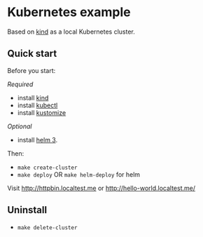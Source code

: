 # Kubernetes example
Based on [kind](https://kind.sigs.k8s.io) as a local Kubernetes cluster.

## Quick start

Before you start: 

_Required_
* install [kind](https://kind.sigs.k8s.io/docs/user/quick-start/#installation)
* install [kubectl](https://kubernetes.io/docs/tasks/tools/install-kubectl/)
* install [kustomize](https://kubernetes-sigs.github.io/kustomize/installation/)

_Optional_
* install [helm 3](https://helm.sh/docs/intro/quickstart/#install-helm).

Then: 

* `make create-cluster`
* `make deploy` OR `make helm-deploy` for helm

Visit http://httpbin.localtest.me or http://hello-world.localtest.me/

## Uninstall

* `make delete-cluster`
